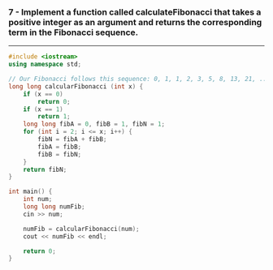### 7 - Implement a function called calculateFibonacci that takes a positive integer as an argument and returns the corresponding term in the Fibonacci sequence.

---

```cpp
#include <iostream>
using namespace std;

// Our Fibonacci follows this sequence: 0, 1, 1, 2, 3, 5, 8, 13, 21, ...
long long calcularFibonacci (int x) {
    if (x == 0)
        return 0;
    if (x == 1)
        return 1;
	long long fibA = 0, fibB = 1, fibN = 1;
	for (int i = 2; i <= x; i++) {
		fibN = fibA + fibB;
		fibA = fibB;
		fibB = fibN;
	}
	return fibN;
}

int main() {
	int num; 
	long long numFib;
	cin >> num;

	numFib = calcularFibonacci(num);
	cout << numFib << endl;

	return 0;
}
